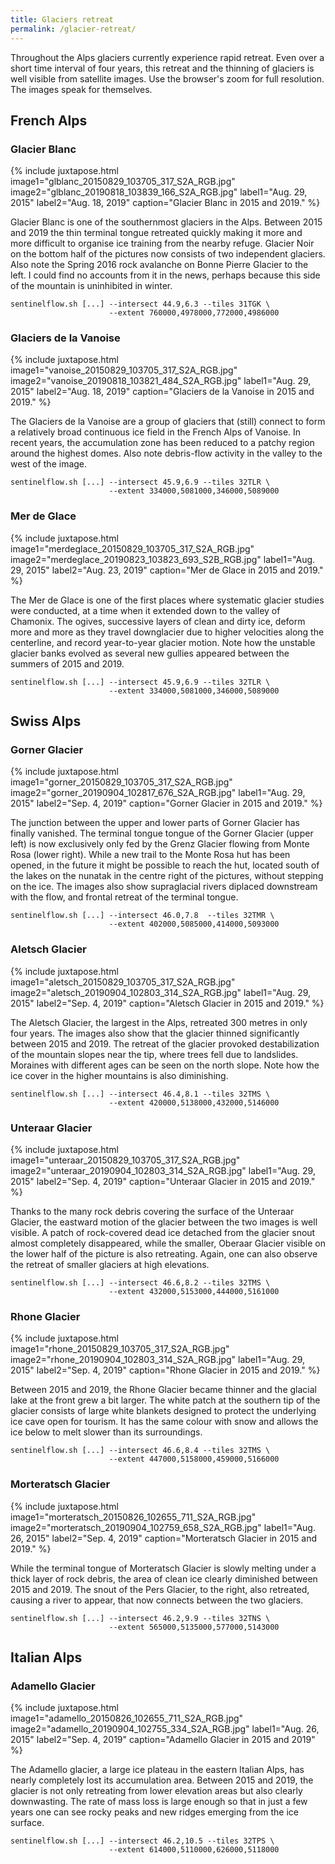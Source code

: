 ```yaml
---
title: Glaciers retreat
permalink: /glacier-retreat/
---
```


Throughout the Alps glaciers currently experience rapid retreat. Even over a
short time interval of four years, this retreat and the thinning of glaciers is
well visible from satellite images. Use the browser's zoom for full resolution.
The images speak for themselves.


French Alps
-----------

### Glacier Blanc

{% include juxtapose.html
  image1="glblanc_20150829_103705_317_S2A_RGB.jpg"
  image2="glblanc_20190818_103839_166_S2A_RGB.jpg"
  label1="Aug. 29, 2015"
  label2="Aug. 18, 2019"
  caption="Glacier Blanc in 2015 and 2019." %}

Glacier Blanc is one of the southernmost glaciers in the Alps. Between 2015
and 2019 the thin terminal tongue retreated quickly making it more and more
difficult to organise ice training from the nearby refuge. Glacier Noir on the
bottom half of the pictures now consists of two independent glaciers. Also note
the Spring 2016 rock avalanche on Bonne Pierre Glacier to the left. I could
find no accounts from it in the news, perhaps because this side of the
mountain is uninhibited in winter.

    sentinelflow.sh [...] --intersect 44.9,6.3 --tiles 31TGK \
                          --extent 760000,4978000,772000,4986000


### Glaciers de la Vanoise

{% include juxtapose.html
   image1="vanoise_20150829_103705_317_S2A_RGB.jpg"
   image2="vanoise_20190818_103821_484_S2A_RGB.jpg"
   label1="Aug. 29, 2015"
   label2="Aug. 18, 2019"
   caption="Glaciers de la Vanoise in 2015 and 2019." %}

The Glaciers de la Vanoise are a group of glaciers that (still) connect to form
a relatively broad continuous ice field in the French Alps of Vanoise. In
recent years, the accumulation zone has been reduced to a patchy region around
the highest domes. Also note debris-flow activity in the valley to the west of
the image.

    sentinelflow.sh [...] --intersect 45.9,6.9 --tiles 32TLR \
                          --extent 334000,5081000,346000,5089000


### Mer de Glace

{% include juxtapose.html
   image1="merdeglace_20150829_103705_317_S2A_RGB.jpg"
   image2="merdeglace_20190823_103823_693_S2B_RGB.jpg"
   label1="Aug. 29, 2015"
   label2="Aug. 23, 2019"
   caption="Mer de Glace in 2015 and 2019." %}

The Mer de Glace is one of the first places where systematic glacier studies
were conducted, at a time when it extended down to the valley of Chamonix. The
ogives, successive layers of clean and dirty ice, deform more and more as they
travel downglacier due to higher velocities along the centerline, and record
year-to-year glacier motion. Note how the unstable glacier banks evolved as
several new gullies appeared between the summers of 2015 and 2019.

    sentinelflow.sh [...] --intersect 45.9,6.9 --tiles 32TLR \
                          --extent 334000,5081000,346000,5089000


Swiss Alps
----------

### Gorner Glacier

{% include juxtapose.html
   image1="gorner_20150829_103705_317_S2A_RGB.jpg"
   image2="gorner_20190904_102817_676_S2A_RGB.jpg"
   label1="Aug. 29, 2015"
   label2="Sep.  4, 2019"
   caption="Gorner Glacier in 2015 and 2019." %}

The junction between the upper and lower parts of Gorner Glacier has finally
vanished. The terminal tongue tongue of the Gorner Glacier (upper left) is
now exclusively only fed by the Grenz Glacier flowing from Monte Rosa (lower
right). While a new trail to the Monte Rosa hut has been opened, in the future
it might be possible to reach the hut, located south of the lakes on the
nunatak in the centre right of the pictures, without stepping on the ice. The
images also show supraglacial rivers diplaced downstream with the flow, and
frontal retreat of the terminal tongue.

    sentinelflow.sh [...] --intersect 46.0,7.8  --tiles 32TMR \
                          --extent 402000,5085000,414000,5093000


### Aletsch Glacier

{% include juxtapose.html
   image1="aletsch_20150829_103705_317_S2A_RGB.jpg"
   image2="aletsch_20190904_102803_314_S2A_RGB.jpg"
   label1="Aug. 29, 2015"
   label2="Sep.  4, 2019"
   caption="Aletsch Glacier in 2015 and 2019." %}

The Aletsch Glacier, the largest in the Alps, retreated 300 metres in only
four years. The images also show that the glacier thinned significantly
between 2015 and 2019. The retreat of the glacier provoked destabilization of
the mountain slopes near the tip, where trees fell due to landslides. Moraines
with different ages can be seen on the north slope. Note how the ice cover in
the higher mountains is also diminishing.

    sentinelflow.sh [...] --intersect 46.4,8.1 --tiles 32TMS \
                          --extent 420000,5138000,432000,5146000


### Unteraar Glacier

{% include juxtapose.html
   image1="unteraar_20150829_103705_317_S2A_RGB.jpg"
   image2="unteraar_20190904_102803_314_S2A_RGB.jpg"
   label1="Aug. 29, 2015"
   label2="Sep.  4, 2019"
   caption="Unteraar Glacier in 2015 and 2019." %}

Thanks to the many rock debris covering the surface of the Unteraar Glacier,
the eastward motion of the glacier between the two images is well visible. A
patch of rock-covered dead ice detached from the glacier snout almost
completely disappeared, while the smaller, Oberaar Glacier visible on the lower
half of the picture is also retreating. Again, one can also observe the retreat
of smaller glaciers at high elevations.

    sentinelflow.sh [...] --intersect 46.6,8.2 --tiles 32TMS \
                          --extent 432000,5153000,444000,5161000


### Rhone Glacier

{% include juxtapose.html
   image1="rhone_20150829_103705_317_S2A_RGB.jpg"
   image2="rhone_20190904_102803_314_S2A_RGB.jpg"
   label1="Aug. 29, 2015"
   label2="Sep.  4, 2019"
   caption="Rhone Glacier in 2015 and 2019." %}

Between 2015 and 2019, the Rhone Glacier became thinner and the glacial lake
at the front grew a bit larger. The white patch at the southern tip of the
glacier consists of large white blankets designed to protect the underlying
ice cave open for tourism. It has the same colour with snow and allows the
ice below to melt slower than its surroundings.

    sentinelflow.sh [...] --intersect 46.6,8.4 --tiles 32TMS \
                          --extent 447000,5158000,459000,5166000


### Morteratsch Glacier

{% include juxtapose.html
   image1="morteratsch_20150826_102655_711_S2A_RGB.jpg"
   image2="morteratsch_20190904_102759_658_S2A_RGB.jpg"
   label1="Aug. 26, 2015"
   label2="Sep.  4, 2019"
   caption="Morteratsch Glacier in 2015 and 2019." %}

While the terminal tongue of Morteratsch Glacier is slowly melting under a
thick layer of rock debris, the area of clean ice clearly diminished between
2015 and 2019. The snout of the Pers Glacier, to the right, also retreated,
causing a river to appear, that now connects between the two glaciers.

    sentinelflow.sh [...] --intersect 46.2,9.9 --tiles 32TNS \
                          --extent 565000,5135000,577000,5143000


Italian Alps
------------

### Adamello Glacier

{% include juxtapose.html
   image1="adamello_20150826_102655_711_S2A_RGB.jpg"
   image2="adamello_20190904_102755_334_S2A_RGB.jpg"
   label1="Aug. 26, 2015"
   label2="Sep.  4, 2019"
   caption="Adamello Glacier in 2015 and 2019" %}

The Adamello glacier, a large ice plateau in the eastern Italian Alps, has
nearly completely lost its accumulation area. Between 2015 and 2019, the
glacier is not only retreating from lower elevation areas but also clearly
downwasting. The rate of mass loss is large enough so that in just a few years
one can see rocky peaks and new ridges emerging from the ice surface.

    sentinelflow.sh [...] --intersect 46.2,10.5 --tiles 32TPS \
                          --extent 614000,5110000,626000,5118000
